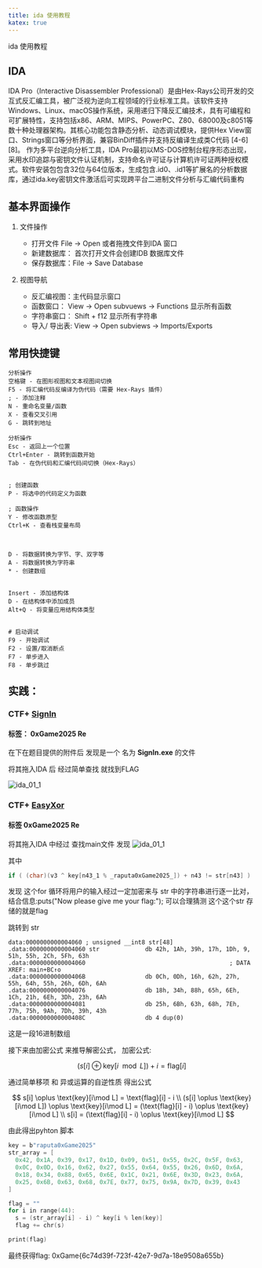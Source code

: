 ```yaml
---
title: ida 使用教程
katex: true
---
```


ida 使用教程

<!--more-->

## IDA

IDA Pro（Interactive Disassembler Professional）是由Hex-Rays公司开发的交互式反汇编工具，被广泛视为逆向工程领域的行业标准工具。该软件支持Windows、Linux、macOS操作系统，采用递归下降反汇编技术，具有可编程和可扩展特性，支持包括x86、ARM、MIPS、PowerPC、Z80、68000及c8051等数十种处理器架构。其核心功能包含静态分析、动态调试模块，提供Hex View窗口、Strings窗口等分析界面，兼容BinDiff插件并支持反编译生成类C代码 [4-6] [8]。
作为多平台逆向分析工具，IDA Pro最初以MS-DOS控制台程序形态出现，采用水印追踪与密钥文件认证机制，支持命名许可证与计算机许可证两种授权模式。软件安装包包含32位与64位版本，生成包含.id0、.id1等扩展名的分析数据库，通过ida.key密钥文件激活后可实现跨平台二进制文件分析与汇编代码重构

## 基本界面操作

1. 文件操作

   + 打开文件 File -> Open 或者拖拽文件到IDA 窗口
   + 新建数据库： 首次打开文件会创建IDB 数据库文件
   + 保存数据库：File -> Save Database
2. 视图导航

   + 反汇编视图：主代码显示窗口
   + 函数窗口： View -> Open subvuews -> Functions 显示所有函数
   + 字符串窗口： Shift + f12 显示所有字符串
   + 导入/ 导出表: View -> Open subviews -> Imports/Exports

## 常用快捷键

```TEXT
分析操作
空格键 - 在图形视图和文本视图间切换
F5 - 将汇编代码反编译为伪代码（需要 Hex-Rays 插件）
; - 添加注释
N - 重命名变量/函数
X - 查看交叉引用
G - 跳转到地址

分析操作
Esc - 返回上一个位置
Ctrl+Enter - 跳转到函数开始
Tab - 在伪代码和汇编代码间切换（Hex-Rays）


; 创建函数
P - 将选中的代码定义为函数

; 函数操作
Y - 修改函数原型
Ctrl+K - 查看栈变量布局



D - 将数据转换为字节、字、双字等
A - 将数据转换为字符串
* - 创建数组


Insert - 添加结构体
D - 在结构体中添加成员
Alt+Q - 将变量应用结构体类型


# 启动调试
F9 - 开始调试
F2 - 设置/取消断点
F7 - 单步进入
F8 - 单步跳过
```

## 实践：

### CTF+ [SignIn](https://www.ctfplus.cn/problem-detail/1975492213970309120/description)

#### 标签： 0xGame2025 Re

在下在题目提供的附件后 发现是一个 名为  **SignIn.exe** 的文件

将其拖入IDA 后 经过简单查找 就找到FLAG

![ida_01_1](/images/ida/01_1.png)

### CTF+ [EasyXor](https://www.ctfplus.cn/problem-detail/1975492219204800512/description)

#### 标签 0xGame2025 Re

将其拖入IDA 中经过 查找main文件
发现
![ida_01_1](/images/ida/01_2.png)

其中

```c
if ( (char)(v3 ^ key[n43_1 % _raputa0xGame2025_]) + n43 != str[n43] )
```

发现 这个for 循环将用户的输入经过一定加密来与 str 中的字符串进行逐一比对，结合信息:puts("Now please give me your flag:");
可以合理猜测 这个这个str 存储的就是flag

跳转到 str

```HEX
data:0000000000004060 ; unsigned __int8 str[48]
.data:0000000000004060 str             db 42h, 1Ah, 39h, 17h, 1Dh, 9, 51h, 55h, 2Ch, 5Fh, 63h
.data:0000000000004060                                         ; DATA XREF: main+BC↑o
.data:000000000000406B                 db 0Ch, 0Dh, 16h, 62h, 27h, 55h, 64h, 55h, 26h, 6Dh, 6Ah 
.data:0000000000004076                 db 18h, 34h, 88h, 65h, 6Eh, 1Ch, 21h, 6Eh, 3Dh, 23h, 6Ah
.data:0000000000004081                 db 25h, 6Bh, 63h, 68h, 7Eh, 77h, 75h, 9Ah, 7Dh, 39h, 43h
.data:000000000000408C                 db 4 dup(0)
```

这是一段16进制数组

接下来由加密公式 来推导解密公式，
加密公式:

$$ (s[i] \oplus \text{key}[i\mod L]) + i = \text{flag}[i] $$

通过简单移项 和 异或运算的自逆性质
得出公式

$$
s[i] \oplus \text{key}[i\mod L] = \text{flag}[i] - i \\
(s[i] \oplus \text{key}[i\mod L]) \oplus \text{key}[i\mod L]
  = (\text{flag}[i] - i) \oplus \text{key}[i\mod L] \\
s[i] = (\text{flag}[i] - i) \oplus \text{key}[i\mod L] 
$$

由此得出pyhton 脚本

```c
key = b"raputa0xGame2025"
str_array = [
  0x42, 0x1A, 0x39, 0x17, 0x1D, 0x09, 0x51, 0x55, 0x2C, 0x5F, 0x63,
  0x0C, 0x0D, 0x16, 0x62, 0x27, 0x55, 0x64, 0x55, 0x26, 0x6D, 0x6A,
  0x18, 0x34, 0x88, 0x65, 0x6E, 0x1C, 0x21, 0x6E, 0x3D, 0x23, 0x6A,
  0x25, 0x6B, 0x63, 0x68, 0x7E, 0x77, 0x75, 0x9A, 0x7D, 0x39, 0x43
]

flag = ""
for i in range(44):
  s = (str_array[i] - i) ^ key[i % len(key)]
  flag += chr(s)

print(flag)
```

最终获得flag: 0xGame{6c74d39f-723f-42e7-9d7a-18e9508a655b}
